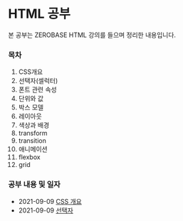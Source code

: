 # HTML 공부 

본 공부는 ZEROBASE HTML 강의를 들으며 정리한 내용입니다.

### 목차

1. CSS개요
2. 선택자(셀럭터)
3. 폰트 관련 속성
4. 단위와 값
5. 박스 모델
6. 레이아웃
7. 색상과 배경
8. transform
9. transition
10. 애니메이션
11. flexbox
12. grid

### 공부 내용 및 일자 

- 2021-09-09 [CSS 개요](./Section0-CSS개요/20210909-CSS개요.md)
- 2021-09-09 [선택자](./Section1-선택자/20210909-선택자.md)